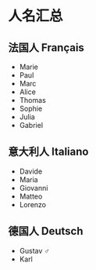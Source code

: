 # 人名汇总

## 法国人 Français

- Marie
- Paul
- Marc
- Alice
- Thomas
- Sophie
- Julia
- Gabriel

## 意大利人 Italiano

- Davide
- Maria
- Giovanni
- Matteo
- Lorenzo

## 德国人 Deutsch

- Gustav ♂
- Karl

